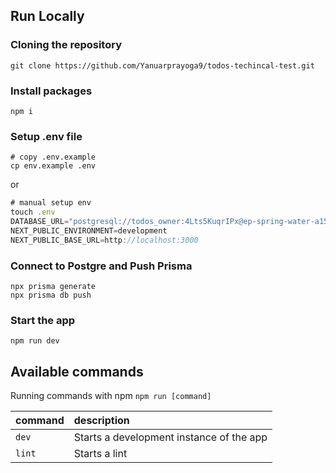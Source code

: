 ## Run Locally

### Cloning the repository
```shell
git clone https://github.com/Yanuarprayoga9/todos-techincal-test.git
```

### Install packages

```shell
npm i
```

### Setup .env file

```shell
# copy .env.example
cp env.example .env
```
or
```js
# manual setup env
touch .env
DATABASE_URL="postgresql://todos_owner:4Lts5KuqrIPx@ep-spring-water-a15hbzw4.ap-southeast-1.aws.neon.tech/todos?sslmode=require"
NEXT_PUBLIC_ENVIRONMENT=development
NEXT_PUBLIC_BASE_URL=http://localhost:3000
```

### Connect to Postgre and Push Prisma
```shell
npx prisma generate
npx prisma db push
```


### Start the app

```shell
npm run dev
```

## Available commands

Running commands with npm `npm run [command]`

| command         | description                              |
| :-------------- | :--------------------------------------- |
| `dev`           | Starts a development instance of the app |
| `lint`          | Starts a lint                            |